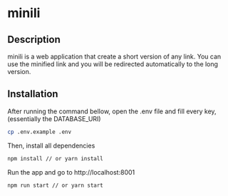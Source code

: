# minili

## Description
minili is a web application that create a short version of any link. You can use the minified link and you will be redirected automatically to the long version.

## Installation

After running the command bellow, open the .env file and fill every key, (essentially the DATABASE_URI)
```sh
cp .env.example .env
```

Then, install all dependencies
```sh
npm install // or yarn install
```

Run the app and go to http://localhost:8001
```
npm run start // or yarn start
```